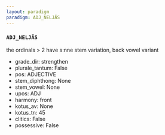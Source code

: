 ```yaml
---
layout: paradigm
paradigm: ADJ_NELJÄS
---
```

### ` ADJ_NELJÄS `

the ordinals > 2 have s:nne stem variation, back vowel variant
* grade_dir: strengthen
* plurale_tantum: False
* pos: ADJECTIVE
* stem_diphthong: None
* stem_vowel: None
* upos: ADJ
* harmony: front
* kotus_av: None
* kotus_tn: 45
* clitics: False
* possessive: False
